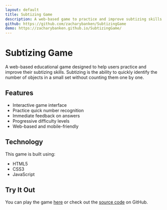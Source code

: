 ```yaml
---
layout: default
title: Subtizing Game
description: A web-based game to practice and improve subtizing skills
github: https://github.com/zacharybanken/SubtizingGame
demo: https://zacharybanken.github.io/SubtizingGame/
---
```


# Subtizing Game

A web-based educational game designed to help users practice and improve their subtizing skills. Subtizing is the ability to quickly identify the number of objects in a small set without counting them one by one.

## Features

- Interactive game interface
- Practice quick number recognition
- Immediate feedback on answers
- Progressive difficulty levels
- Web-based and mobile-friendly

## Technology

This game is built using:
- HTML5
- CSS3
- JavaScript

## Try It Out

You can play the game [here](https://zacharybanken.github.io/SubtizingGame/) or check out the [source code](https://github.com/zacharybanken/SubtizingGame) on GitHub. 